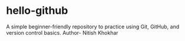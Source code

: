 # hello-github
A simple beginner-friendly repository to practice using Git, GitHub, and version control basics.
Author- Nitish Khokhar 

